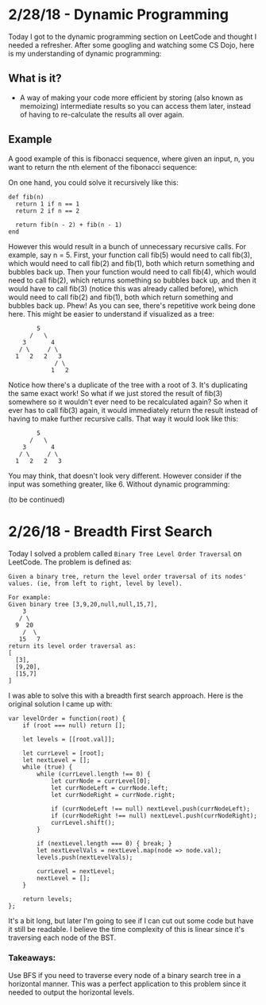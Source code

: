 # 2/28/18 - Dynamic Programming

Today I got to the dynamic programming section on LeetCode and thought I needed a refresher. After some googling and watching some CS Dojo, here is my understanding of dynamic programming:

## What is it?
- A way of making your code more efficient by storing (also known as memoizing) intermediate results so you can access them later, instead of having to re-calculate the results all over again.

## Example
A good example of this is fibonacci sequence, where given an input, n, you want to return the nth element of the fibonacci sequence:

On one hand, you could solve it recursively like this:

```
def fib(n)
  return 1 if n == 1
  return 2 if n == 2

  return fib(n - 2) + fib(n - 1)
end
```

However this would result in a bunch of unnecessary recursive calls. For example, say n = 5. First, your function call fib(5) would need to call fib(3), which would need to call fib(2) and fib(1), both which return something and bubbles back up. Then your function would need to call fib(4), which would need to call fib(2), which returns something so bubbles back up, and then it would have to call fib(3) (notice this was already called before), which would need to call fib(2) and fib(1), both which return something and bubbles back up. Phew! As you can see, there's repetitive work being done here. This might be easier to understand if visualized as a tree:

```
        5
      /   \
    3       4
   / \     / \
  1   2   2   3
             / \
            1   2
```

Notice how there's a duplicate of the tree with a root of 3. It's duplicating the same exact work! So what if we just stored the result of fib(3) somewhere so it wouldn't ever need to be recalculated again? So when it ever has to call fib(3) again, it would immediately return the result instead of having to make further recursive calls. That way it would look like this:

```
        5
      /   \
    3       4
   / \     / \
  1   2   2   3
```

You may think, that doesn't look very different. However consider if the input was something greater, like 6. Without dynamic programming:

(to be continued)


# 2/26/18 - Breadth First Search

Today I solved a problem called `Binary Tree Level Order Traversal` on LeetCode. The problem is defined as:

```
Given a binary tree, return the level order traversal of its nodes' values. (ie, from left to right, level by level).

For example:
Given binary tree [3,9,20,null,null,15,7],
    3
   / \
  9  20
    /  \
   15   7
return its level order traversal as:
[
  [3],
  [9,20],
  [15,7]
]
```

I was able to solve this with a breadth first search approach. Here is the original solution I came up with:

```
var levelOrder = function(root) {
    if (root === null) return [];

    let levels = [[root.val]];

    let currLevel = [root];
    let nextLevel = [];
    while (true) {
        while (currLevel.length !== 0) {
            let currNode = currLevel[0];
            let currNodeLeft = currNode.left;
            let currNodeRight = currNode.right;

            if (currNodeLeft !== null) nextLevel.push(currNodeLeft);
            if (currNodeRight !== null) nextLevel.push(currNodeRight);
            currLevel.shift();
        }

        if (nextLevel.length === 0) { break; }
        let nextLevelVals = nextLevel.map(node => node.val);
        levels.push(nextLevelVals);

        currLevel = nextLevel;
        nextLevel = [];
    }

    return levels;
};
```

It's a bit long, but later I'm going to see if I can cut out some code but have it still be readable. I believe the time complexity of this is linear since it's traversing each node of the BST.

### Takeaways:
Use BFS if you need to traverse every node of a binary search tree in a horizontal manner. This was a perfect application to this problem since it needed to output the horizontal levels.

